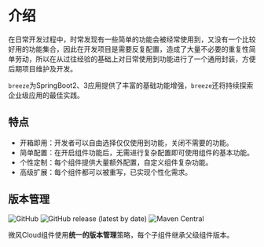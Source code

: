 # 介绍

在日常开发过程中，时常发现有一些简单的功能会被经常使用到，又没有一个比较好用的功能集合，因此在开发项目是需要反复配置，造成了大量不必要的重复性简单劳动，所以在从过往经验的基础上对日常使用到功能进行了一个通用封装，方便后期项目维护及开发。

`breeze`为SpringBoot2、3应用提供了丰富的基础功能增强，`breeze`还将持续探索企业级应用的最佳实践。

## 特点

* 开箱即用：开发者可以自由选择仅仅使用到功能，关闭不需要的功能。
* 简单配置：在开启组件功能后，无需进行复杂配置即可使用组件的基本功能。
* 个性定制：每个组件提供大量额外配置，自定义组件复杂功能。
* 高级扩展：每个组件都可以被重写，已实现个性化需求。

## 版本管理
![GitHub](https://img.shields.io/github/license/fanzaiyang/breeze-spring-cloud.png)  ![GitHub release (latest by date)](https://img.shields.io/github/v/release/fanzaiyang/breeze-spring-cloud.png) ![Maven Central](https://img.shields.io/maven-central/v/cn.fanzy.breeze/breeze-spring-cloud.png)

微风Cloud组件使用**统一的版本管理**策略，每个子组件继承父级组件版本。